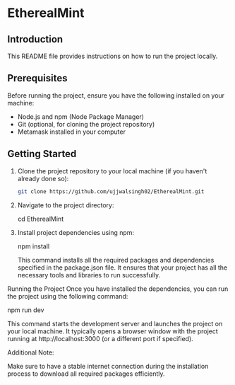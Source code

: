 # EtherealMint

## Introduction

This README file provides instructions on how to run the project locally.

## Prerequisites

Before running the project, ensure you have the following installed on your machine:

- Node.js and npm (Node Package Manager)
- Git (optional, for cloning the project repository)
- Metamask installed in your computer

## Getting Started

1. Clone the project repository to your local machine (if you haven't already done so):

   ```bash
   git clone https://github.com/ujjwalsingh02/EtherealMint.git

2. Navigate to the project directory:

   cd EtherealMint

3. Install project dependencies using npm:

   npm install

   This command installs all the required packages and dependencies specified in the package.json file. It ensures that your project has all the necessary tools and libraries to run successfully.

Running the Project
Once you have installed the dependencies, you can run the project using the following command:

npm run dev


This command starts the development server and launches the project on your local machine. It typically opens a browser window with the project running at http://localhost:3000 (or a different port if specified).

Additional Note:

Make sure to have a stable internet connection during the installation process to download all required packages efficiently.
